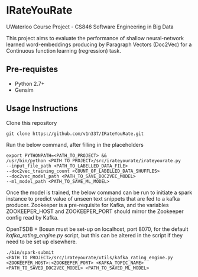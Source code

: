 # IRateYouRate
UWaterloo Course Project - CS846 Software Engineering in Big Data

This project aims to evaluate the performance of shallow neural-network learned word-embeddings producing by Paragraph Vectors (Doc2Vec) for a Continuous function learning (regression) task.

## Pre-requistes
* Python 2.7+
* Gensim

## Usage Instructions

Clone this repository


```
git clone https://github.com/v1n337/IRateYouRate.git
```


Run the below command, after filling in the placeholders


```
export PYTHONPATH=<PATH_TO_PROJECT> && 
/usr/bin/python <PATH_TO_PROJECT>/src/irateyourate/irateyourate.py 
--input_file_path <PATH_TO_LABELLED_DATA_FILE> 
--doc2vec_training_count <COUNT_OF_LABELLED_DATA_SHUFFLES> 
--doc2vec_model_path <PATH_TO_SAVE_DOC2VEC_MODEL>
--ml_model_path <PATH_TO_SAVE_ML_MODEL>
```

Once the model is trained, the below command can be run to initiate a spark instance to predict value of unseen text snippets that are fed to a kafka producer. Zookeeper is a pre-requisite for Kafka, and the variables ZOOKEEPER_HOST and ZOOKEEPER_PORT should mirror the Zookeeper config read by Kafka.

OpenTSDB + Bosun must be set-up on localhost, port 8070, for the default *kafka_rating_engine.py* script, but this can be altered in the script if they need to be set up elsewhere. 

```
./bin/spark-submit <PATH_TO_PROJECT>/src/irateyourate/utils/kafka_rating_engine.py 
<ZOOKEEPER_HOST>:<ZOOKEEPER_PORT> <KAFKA_TOPIC_NAME> 
<PATH_TO_SAVED_DOC2VEC_MODEL> <PATH_TO_SAVED_ML_MODEL>
```

